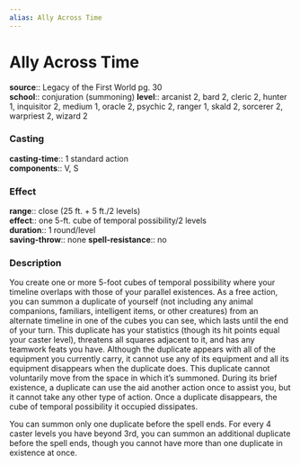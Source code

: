 ```yaml
---
alias: Ally Across Time
---
```


# Ally Across Time 

**source**:: Legacy of the First World pg. 30  
**school**:: conjuration (summoning)
**level**:: arcanist 2, bard 2, cleric 2, hunter 1, inquisitor 2, medium 1, oracle 2, psychic 2, ranger 1, skald 2, sorcerer 2, warpriest 2, wizard 2

### Casting 

**casting-time**:: 1 standard action  
**components**:: V, S

### Effect 

**range**:: close (25 ft. + 5 ft./2 levels)  
**effect**:: one 5-ft. cube of temporal possibility/2 levels  
**duration**:: 1 round/level  
**saving-throw**:: none
**spell-resistance**:: no

### Description 

You create one or more 5-foot cubes of temporal possibility where your timeline overlaps with those of your parallel existences. As a free action, you can summon a duplicate of yourself (not including any animal companions, familiars, intelligent items, or other creatures) from an alternate timeline in one of the cubes you can see, which lasts until the end of your turn. This duplicate has your statistics (though its hit points equal your caster level), threatens all squares adjacent to it, and has any teamwork feats you have. Although the duplicate appears with all of the equipment you currently carry, it cannot use any of its equipment and all its equipment disappears when the duplicate does. This duplicate cannot voluntarily move from the space in which it’s summoned. During its brief existence, a duplicate can use the aid another action once to assist you, but it cannot take any other type of action. Once a duplicate disappears, the cube of temporal possibility it occupied dissipates.  
  
You can summon only one duplicate before the spell ends. For every 4 caster levels you have beyond 3rd, you can summon an additional duplicate before the spell ends, though you cannot have more than one duplicate in existence at once.

